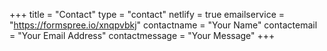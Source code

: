 +++
title = "Contact"
type = "contact"
netlify = true
emailservice = "https://formspree.io/xnqpvbkj"
contactname = "Your Name"
contactemail = "Your Email Address"
contactmessage = "Your Message"
+++

